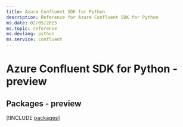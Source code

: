 ```yaml
---
title: Azure Confluent SDK for Python
description: Reference for Azure Confluent SDK for Python
ms.date: 02/05/2025
ms.topic: reference
ms.devlang: python
ms.service: confluent
---
```

# Azure Confluent SDK for Python - preview
## Packages - preview
[!INCLUDE [packages](confluent-index.md)]
